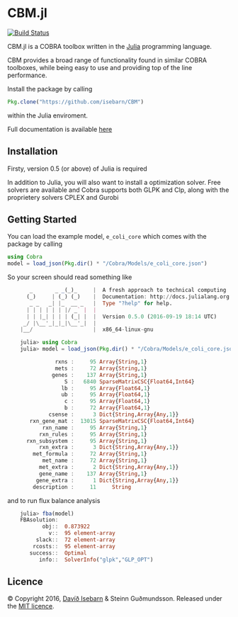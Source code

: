 # CBM.jl

[![Build Status](https://travis-ci.org/isebarn/CBM.svg?branch=master)](https://travis-ci.org/isebarn/CBM)

CBM.jl is a COBRA toolbox written in the [Julia](http://julialang.org/downloads/) programming language.

CBM provides a broad range of functionality found in similar COBRA toolboxes, while being easy to use and providing top of the line performance.

Install the package by calling

```julia
Pkg.clone("https://github.com/isebarn/CBM")
```

within the Julia enviroment.

Full documentation is available [here](http://cbm.readthedocs.io/en/latest/index.html)

## Installation
Firsty, version 0.5 (or above) of Julia is required

In addition to Julia, you will also want to install a optimization solver. Free solvers are available and Cobra supports both GLPK and Clp, along with the proprietery solvers CPLEX and Gurobi

## Getting Started


You can load the example model, ``e_coli_core`` which comes with the package by calling

```julia
using Cobra
model = load_json(Pkg.dir() * "/Cobra/Models/e_coli_core.json")
```

So your screen should read something like

```julia	               _
	   _       _ _(_)_     |  A fresh approach to technical computing
	  (_)     | (_) (_)    |  Documentation: http://docs.julialang.org
	   _ _   _| |_  __ _   |  Type "?help" for help.
	  | | | | | | |/ _` |  |
	  | | |_| | | | (_| |  |  Version 0.5.0 (2016-09-19 18:14 UTC)
	 _/ |\__'_|_|_|\__'_|  |  
	|__/                   |  x86_64-linux-gnu

	julia> using Cobra
	julia> model = load_json(Pkg.dir() * "/Cobra/Models/e_coli_core.json")

	           rxns :     95 Array{String,1}
	           mets :     72 Array{String,1}
	          genes :    137 Array{String,1}
	              S :   6840 SparseMatrixCSC{Float64,Int64}
	             lb :     95 Array{Float64,1}
	             ub :     95 Array{Float64,1}
	              c :     95 Array{Float64,1}
	              b :     72 Array{Float64,1}
	         csense :      3 Dict{String,Array{Any,1}}
	   rxn_gene_mat :  13015 SparseMatrixCSC{Float64,Int64}
	       rxn_name :     95 Array{String,1}
	      rxn_rules :     95 Array{String,1}
	  rxn_subsystem :     95 Array{String,1}
	      rxn_extra :      3 Dict{String,Array{Any,1}}
	    met_formula :     72 Array{String,1}
	       met_name :     72 Array{String,1}
	      met_extra :      2 Dict{String,Array{Any,1}}
	      gene_name :    137 Array{String,1}
	     gene_extra :      1 Dict{String,Array{Any,1}}
	    description :     11     String
```

and to run flux balance analysis

```julia
	julia> fba(model)
	FBAsolution: 
	       obj::  0.873922
	         v::  95 element-array
	     slack::  72 element-array
	    rcosts::  95 element-array
	   success::  Optimal
	      info::  SolverInfo("glpk","GLP_OPT")
```


## Licence

© Copyright 2016, [Davíð Isebarn](https://github.com/isebarn/) & Steinn Guðmundsson. Released under the [MIT licence](https://github.com/helpers/helper-copyright/blob/master/LICENSE).